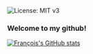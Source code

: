 ![License: MIT v3](https://img.shields.io/badge/Developer-FullStack-red.svg)

### Welcome to my github!




[![François's GitHub stats](https://github-readme-stats.vercel.app/api?username=francoislalibertedavignon&theme=blue-green)](https://github.com/francoislalibertedavignon/github-readme-stats)


<!--
**francoisLaliberteDavignon/francoisLaliberteDavignon** is a ✨ _special_ ✨ repository because its `README.md` (this file) appears on your GitHub profile.

Here are some ideas to get you started:

- 🔭 I’m currently working on ...
- 🌱 I’m currently learning ...
- 👯 I’m looking to collaborate on ...
- 🤔 I’m looking for help with ...
- 💬 Ask me about ...
- 📫 How to reach me: ...
- 😄 Pronouns: ...
- ⚡ Fun fact: ...
-->
